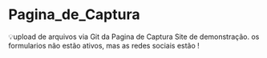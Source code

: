 # Pagina_de_Captura
:bulb:upload de arquivos via Git da Pagina de Captura
Site de demonstração.
os formularios não estão ativos, mas as redes sociais estão !
